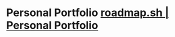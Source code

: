# Personal Portfolio   [roadmap.sh | Personal Portfolio](https://roadmap.sh/projects/portfolio-website)
